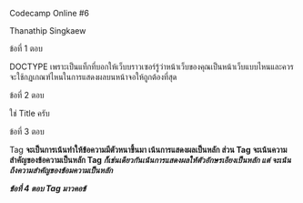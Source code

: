 Codecamp Online #6

Thanathip Singkaew

ข้อที่ 1 ตอบ

DOCTYPE เพราะเป็นแท็กที่บอกให้เว็บบราวเซอร์รู้ว่าหน้าเว็บของคุณเป็นหน้าเว็บแบบไหนและควรจะใช้กฏเกณฑ์ไหนในการแสดงผลบนหน้าจอให้ถูกต้องที่สุด

ข้อที่ 2 ตอบ

ใช่ Title ครับ

ข้อที่ 3 ตอบ

Tag <b> จะเป็นการเน้นทำให้ข้อความมีตัวหนาขึ้นมา เน้นการแสดงผลเป็นหลัก ส่วน Tag <strong> จะเน้นความสำคัญของข้อความเป็นหลัก Tag <i> ก็เช่นเดียวกันเน้นการแสดงผลให้ตัวอักษรเอียงเป็นหลัก แต่ <em> จะเน้นถึงความสำคัญของข้อมความเป็นหลัก

ข้อที่ 4 ตอบ
Tag <bdo dir="rtl"> ข้อความ </bdo>